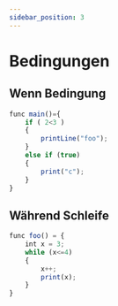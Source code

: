 ```yaml
---
sidebar_position: 3
---
```


# Bedingungen

## Wenn Bedingung
```jsx
func main()={
    if ( 2<3 ) 
    {
        printLine("foo");
    }
    else if (true)
    {
        print("c");
    }
}
```

## Während Schleife
```jsx
func foo() = {
    int x = 3;
    while (x<=4)
    {
        x++;
        print(x);
    }
}
```